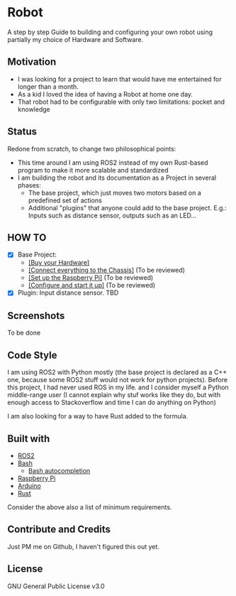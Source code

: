 # Robot

A step by step Guide to building and configuring your own robot using partially my choice of Hardware and Software.

## Motivation

- I was looking for a project to learn that would have me entertained for longer than a month.
- As a kid I loved the idea of having a Robot at home one day.
- That robot had to be configurable with only two limitations: pocket and knowledge 

## Status

Redone from scratch, to change two philosophical points:
- This time around I am using ROS2 instead of my own Rust-based program to make it more scalable and standardized
- I am building the robot and its documentation as a Project in several phases:
  - The base project, which just moves two motors based on a predefined set of actions
  - Additional "plugins" that anyone could add to the base project. E.g.: Inputs such as distance sensor, outputs such as an LED...

## HOW TO

- [x] Base Project: 
  - [[Buy your Hardware]](docs/000_Base_ShoppingList.md)
  - [[Connect everything to the Chassis]](docs/000_Base_Chassis.md) (To be reviewed)
  - [[Set up the Raspberry Pi]](docs/000_Base_Raspberry.md) (To be reviewed)
  - [[Configure and start it up]](docs/000_Base_Software.md) (To be reviewed)
- [x] Plugin: Input distance sensor. TBD

## Screenshots

To be done

## Code Style

I am using ROS2 with Python mostly (the base project is declared as a C++ one, because some ROS2 stuff would not work for python projects). 
Before this project, I had never used ROS in my life. and I consider myself a Python middle-range user (I cannot explain why stuf works like they do, but with enough access to Stackoverflow and time I can do anything on Python)

I am also looking for a way to have Rust added to the formula.

## Built with

- [ROS2](https://docs.ros.org/en/foxy/index.html)
- [Bash](https://tiswww.case.edu/php/chet/bash/bashtop.html)
  - [Bash autocompletion](https://www.gnu.org/software/bash/manual/html_node/Programmable-Completion.html)
- [Raspberry Pi](https://www.raspberrypi.org/)
- [Arduino](https://www.arduino.cc/)
- [Rust](https://www.rust-lang.org/)

Consider the above also a list of minimum requirements.

## Contribute and Credits

Just PM me on Github, I haven't figured this out yet.

## License

GNU General Public License v3.0


